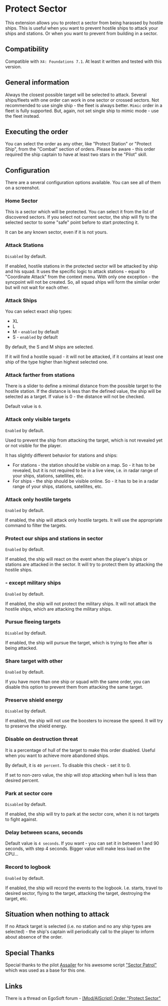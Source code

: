 # Protect Sector

This extension allows you to protect a sector from being harassed by hostile ships.
This is useful when you want to prevent hostile ships to attack your ships and stations. Or when you want to prevent from building in a sector.

## Compatibility
Compatible with `X4: Foundations 7.1`. At least it written and tested with this version.

## General information
Always the closest possible target will be selected to attack.
Several ships/fleets with one order can work in one sector or crossed sectors.
Not recommended to use single ship - the fleet is always better.
`Mimic` order in a fleet is fully supported.
But, again, not set single ship to mimic mode - use the fleet instead.

## Executing the order

You can select the order as any other, like "Protect Station" or "Protect Ship", from the "Combat" section of  orders.
Please be aware - this order required the ship captain to have at least two stars in the "Pilot" skill.

## Configuration

There are a several configuration options available. You can see all of them on a screenshot.

### Home Sector
This is a sector which will be protected. You can select it from the list of discovered sectors.
If you select not current sector, the ship will fly to the selected sector to some "safe" point before to start protecting it.

It can be any known sector, even if it is not yours.

### Attack Stations

`Disabled` by default.

If enabled, hostile stations in the protected sector will be attacked by ship and his squad.
It uses the specific logic to attack stations - equal to "Coordinate Attack" from the context menu.
With only one exception - the syncpoint will not be created. So, all squad ships will form the similar order but will not wait for each other.

### Attack Ships
You can select exact ship types:
- XL
- L
- M - `enabled` by default
- S - `enabled` by default

By default, the S and M ships are selected.

If it will find a hostile squad - it will not be attacked, if it contains at least one ship of the type higher than highest selected one.

### Attack farther from stations
There is a slider to define a minimal distance from the possible target to the hostile station. If the distance is less than the defined value, the ship will be selected as a target.
If value is 0 - the distance will not be checked.

Default value is `0`.

### Attack only visible targets

`Enabled` by default.

Used to prevent the ship from attacking the target, which is not revealed yet or not visible for the player.

It has slightly different behavior for stations and ships:
- For stations - the station should be visible on a map. So - it has to be revealed, but it is not required to be in a live view, i.e. in radar range of your ships, stations, satellites, etc.
- For ships - the ship should be visible online. So - it has to be in a radar range of your ships, stations, satellites, etc.

### Attack only hostile targets

`Enabled` by default.

If enabled, the ship will attack only hostile targets. It will use the appropriate command to filter the targets.

### Protect our ships and stations in sector

`Enabled` by default.

If enabled, the ship will react on the event when the player's ships or stations are attacked in the sector. It will try to protect them by attacking the hostile ships.


### - except military ships

`Enabled` by default.

If enabled, the ship will not protect the military ships. It will not attack the hostile ships, which are attacking the military ships.


### Pursue fleeing targets

`Disabled` by default.

If enabled, the ship will pursue the target, which is trying to flee after is being attacked.

### Share target with other

`Enabled` by default.

If you have more than one ship or squad with the same order, you can disable this option to prevent them from attacking the same target.

### Preserve shield energy

`Disabled` by default.

If enabled, the ship will not use the boosters to increase the speed. It will try to preserve the shield energy.

### Disable on destruction threat

It is a percentage of hull of the target to make this order disabled. Useful when you want to achieve more abandoned ships.

By default, it is `40 percent`. To disable this check - set it to 0.

If set to non-zero value, the ship will stop attacking when hull is less than desired percent.

### Park at sector core

`Disabled` by default.

If enabled, the ship will try to park at the sector core, when it is not targets to fight against.

### Delay between scans, seconds

Default value is `4 seconds`.
If you want - you can set it in between 1 and 90 seconds, with step 4 seconds. Bigger value will make less load on the CPU...

### Record to logbook

`Enabled` by default.

If enabled, the ship will record the events to the logbook. I.e. starts, travel to desired sector, flying to the target, attacking the target, destroying the target, etc.

## Situation when nothing to attack

If no Attack target is selected (i.e. no station and no any ship types are selected) - the ship's captain will periodically call to the player to inform about absence of the order.

## Special Thanks

Special thanks to the pilot [Assailer](https://steamcommunity.com/profiles/76561198087933619/myworkshopfiles/?appid=392160) for his awesome script ["Sector Patrol"](https://steamcommunity.com/sharedfiles/filedetails/?id=2458720435) which was used as a base for this one.

## Links

There is a thread on EgoSoft forum - [[Mod/AIScript] Order "Protect Sector"](url=https://forum.egosoft.com/viewtopic.php?p=5257237)